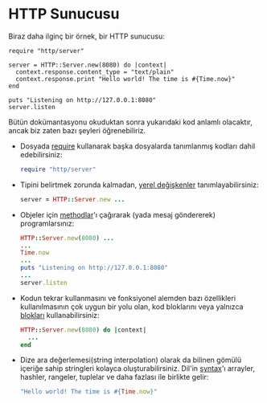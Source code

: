 # HTTP Sunucusu

Biraz daha ilginç bir örnek, bir HTTP sunucusu:

```crystal
require "http/server"

server = HTTP::Server.new(8080) do |context|
  context.response.content_type = "text/plain"
  context.response.print "Hello world! The time is #{Time.now}"
end

puts "Listening on http://127.0.0.1:8080"
server.listen
```

Bütün dokümantasyonu okuduktan sonra yukarıdaki kod anlamlı olacaktır, ancak biz zaten bazı şeyleri öğrenebiliriz.

* Dosyada [require](../syntax_and_semantics/requiring_files.html) kullanarak  başka dosyalarda tanımlanmış kodları dahil edebilirsiniz:

    ```ruby
    require "http/server"
    ```
* Tipini belirtmek zorunda kalmadan, [yerel değişkenler](../syntax_and_semantics/local_variables.html) tanımlayabilirsiniz:

    ```ruby
    server = HTTP::Server.new ...
    ```

* Objeler için [methodlar](../syntax_and_semantics/classes_and_methods.html)'ı çağırarak (yada mesaj göndererek) programlarsınız:

    ```ruby
    HTTP::Server.new(8080) ...
    ...
    Time.now
    ...
    puts "Listening on http://127.0.0.1:8080"
    ...
    server.listen
    ```

* Kodun tekrar kullanmasını ve fonksiyonel alemden bazı özellikleri kullanılmasının çok uygun bir yolu olan, kod bloklarını veya yalnızca [blokları](../syntax_and_semantics/blocks_and_procs.html) kullanabilirsiniz:

    ```ruby
    HTTP::Server.new(8080) do |context|
      ...
    end
    ```

* Dize ara değerlemesi(string interpolation) olarak da bilinen gömülü içeriğe sahip stringleri kolayca oluşturabilirsiniz. Dil'in [syntax](../syntax_and_semantics/literals.html)'ı arrayler, hashler, rangeler, tuplelar ve daha fazlası ile birlikte gelir:

    ```ruby
    "Hello world! The time is #{Time.now}"
    ```



